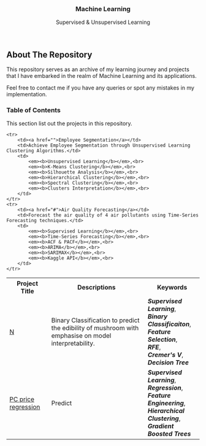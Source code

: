 
<br />
<p align="center">
  <h3 align="center">Machine Learning</h3>

  <p align="center">
    Supervised & Unsupervised Learning
    <br />
    <br />
    <br />
  </p>
</p>

<!-- ABOUT THE PROJECT -->
## About The Repository

This repository serves as an archive of  my learning journey and projects that I have embarked in the realm of Machine Learning and its applications.

Feel free to contact me if you have any queries or spot any mistakes in my implementation.

### Table of Contents

This section list out the projects in this repository.
<table>
    <tr>
        <th>Project Title</th>
        <th>Descriptions</th>
        <th>Keywords</th>
    </tr>
    <tr>
        <td><a href = "">N</a></td>
        <td>Binary Classification to predict the edibility of mushroom with emphasise on model interpretability.</td>
        <td>
            <em><b>Supervised Learning</b></em>,<br>
            <em><b>Binary Classificaiton</b></em>,<br>
            <em><b>Feature Selection</b></em>,<br>
            <em><b>RFE</b></em>,<br>
            <em><b>Cremer's V</b></em>,<br>
            <em><b>Decision Tree</b></em><br>
        </td>
    </tr>
    <tr>
        <td><a href="">PC price regression</a></td>
        <td>Predict </td>
        <td>
            <em><b>Supervised Learning</b></em>,<br>
            <em><b>Regression</b></em>,<br>
            <em><b>Feature Engineering</b></em>,<br>
            <em><b>Hierarchical Clustering</b></em>,<br>
            <em><b>Gradient Boosted Trees</b></em><br>
        </td>
    </tr>

    <tr>
        <td><a href="">Employee Segmentation</a></td>
        <td>Achieve Employee Segmentation through Unsupervised Learning Clustering Algorithms.</td>
        <td>
            <em><b>Unsupervised Learning</b></em>,<br>
            <em><b>K-Means Clustering</b></em>,<br>
            <em><b>Silhouette Analysis</b></em>,<br>
            <em><b>Hierarchical Clustering</b></em>,<br>
            <em><b>Spectral Clustering</b></em>,<br>
            <em><b>Clusters Interpretation</b></em>,<br>
        </td>
    </tr>
    <tr>
        <td><a href="#">Air Quality Forecasting</a></td>
        <td>Forecast the air quality of 4 air pollutants using Time-Series Forecasting techniques.</td>
        <td>
            <em><b>Supervised Learning</b></em>,<br>
            <em><b>Time-Series Forecasting</b></em>,<br>
            <em><b>ACF & PACF</b></em>,<br>
            <em><b>ARIMA</b></em>,<br>
            <em><b>SARIMAX</b></em>,<br>
            <em><b>Kaggle API</b></em>,<br>
        </td>
    </tr>

</table>
